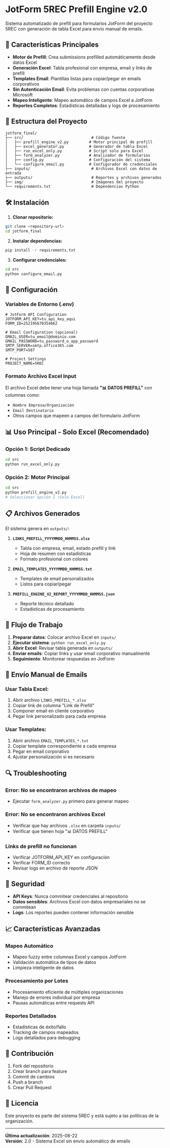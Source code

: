 # JotForm 5REC Prefill Engine v2.0

Sistema automatizado de prefill para formularios JotForm del proyecto 5REC con generación de tabla Excel para envío manual de emails.

## 🚀 Características Principales

- **Motor de Prefill**: Crea submissions prefilled automáticamente desde datos Excel
- **Generación Excel**: Tabla profesional con empresa, email y links de prefill
- **Templates Email**: Plantillas listas para copiar/pegar en emails corporativos
- **Sin Autenticación Email**: Evita problemas con cuentas corporativas Microsoft
- **Mapeo Inteligente**: Mapeo automático de campos Excel a JotForm
- **Reportes Completos**: Estadísticas detalladas y logs de procesamiento

## 📁 Estructura del Proyecto

```
jotform_final/
├── src/                              # Código fuente
│   ├── prefill_engine_v2.py         # Motor principal de prefill
│   ├── excel_generator.py           # Generador de tabla Excel
│   ├── run_excel_only.py            # Script solo para Excel
│   ├── form_analyzer.py             # Analizador de formularios
│   ├── config.py                    # Configuración del sistema
│   └── configure_email.py           # Configurador de credenciales
├── inputs/                           # Archivos Excel con datos de entrada
├── outputs/                          # Reportes y archivos generados
├── img/                              # Imágenes del proyecto
└── requirements.txt                  # Dependencias Python
```

## 🛠️ Instalación

1. **Clonar repositorio:**
```bash
git clone <repository-url>
cd jotform_final
```

2. **Instalar dependencias:**
```bash
pip install -r requirements.txt
```

3. **Configurar credenciales:**
```bash
cd src
python configure_email.py
```

## 🔧 Configuración

### Variables de Entorno (.env)

```env
# JotForm API Configuration
JOTFORM_API_KEY=tu_api_key_aqui
FORM_ID=252195670354662

# Email Configuration (opcional)
GMAIL_USER=tu_email@dominio.com
GMAIL_PASSWORD=tu_password_o_app_password
SMTP_SERVER=smtp.office365.com
SMTP_PORT=587

# Project Settings
PROJECT_NAME=5REC
```

### Formato Archivo Excel Input

El archivo Excel debe tener una hoja llamada **"📊 DATOS PREFILL"** con columnas como:
- `Nombre Empresa/Organización`
- `Email Destinatario`
- Otros campos que mapeen a campos del formulario JotForm

## 📊 Uso Principal - Solo Excel (Recomendado)

### Opción 1: Script Dedicado
```bash
cd src
python run_excel_only.py
```

### Opción 2: Motor Principal
```bash
cd src
python prefill_engine_v2.py
# Seleccionar opción 1 (Solo Excel)
```

## 📋 Archivos Generados

El sistema genera en `outputs/`:

1. **`LINKS_PREFILL_YYYYMMDD_HHMMSS.xlsx`**
   - Tabla con empresa, email, estado prefill y link
   - Hoja de resumen con estadísticas
   - Formato profesional con colores

2. **`EMAIL_TEMPLATES_YYYYMMDD_HHMMSS.txt`**
   - Templates de email personalizados
   - Listos para copiar/pegar

3. **`PREFILL_ENGINE_V2_REPORT_YYYYMMDD_HHMMSS.json`**
   - Reporte técnico detallado
   - Estadísticas de procesamiento

## 🔄 Flujo de Trabajo

1. **Preparar datos**: Colocar archivo Excel en `inputs/`
2. **Ejecutar sistema**: `python run_excel_only.py`
3. **Abrir Excel**: Revisar tabla generada en `outputs/`
4. **Enviar emails**: Copiar links y usar email corporativo manualmente
5. **Seguimiento**: Monitorear respuestas en JotForm

## 📧 Envío Manual de Emails

### Usar Tabla Excel:
1. Abrir archivo `LINKS_PREFILL_*.xlsx`
2. Copiar link de columna "Link de Prefill"
3. Componer email en cliente corporativo
4. Pegar link personalizado para cada empresa

### Usar Templates:
1. Abrir archivo `EMAIL_TEMPLATES_*.txt`
2. Copiar template correspondiente a cada empresa
3. Pegar en email corporativo
4. Ajustar personalización si es necesario

## 🔍 Troubleshooting

### Error: No se encontraron archivos de mapeo
- Ejecutar `form_analyzer.py` primero para generar mapeo

### Error: No se encontraron archivos Excel
- Verificar que hay archivos `.xlsx` en carpeta `inputs/`
- Verificar que tienen hoja "📊 DATOS PREFILL"

### Links de prefill no funcionan
- Verificar JOTFORM_API_KEY en configuración
- Verificar FORM_ID correcto
- Revisar logs en archivo de reporte JSON

## 🔐 Seguridad

- **API Keys**: Nunca commitear credenciales al repositorio
- **Datos sensibles**: Archivos Excel con datos empresariales no se commitean
- **Logs**: Los reportes pueden contener información sensible

## 📈 Características Avanzadas

### Mapeo Automático
- Mapeo fuzzy entre columnas Excel y campos JotForm
- Validación automática de tipos de datos
- Limpieza inteligente de datos

### Procesamiento por Lotes
- Procesamiento eficiente de múltiples organizaciones
- Manejo de errores individual por empresa
- Pausas automáticas entre requests API

### Reportes Detallados
- Estadísticas de éxito/fallo
- Tracking de campos mapeados
- Logs detallados para debugging

## 🤝 Contribución

1. Fork del repositorio
2. Crear branch para feature
3. Commit de cambios
4. Push a branch
5. Crear Pull Request

## 📄 Licencia

Este proyecto es parte del sistema 5REC y está sujeto a las políticas de la organización.

---

**Última actualización**: 2025-08-22  
**Versión**: 2.0 - Sistema Excel sin envío automático de emails